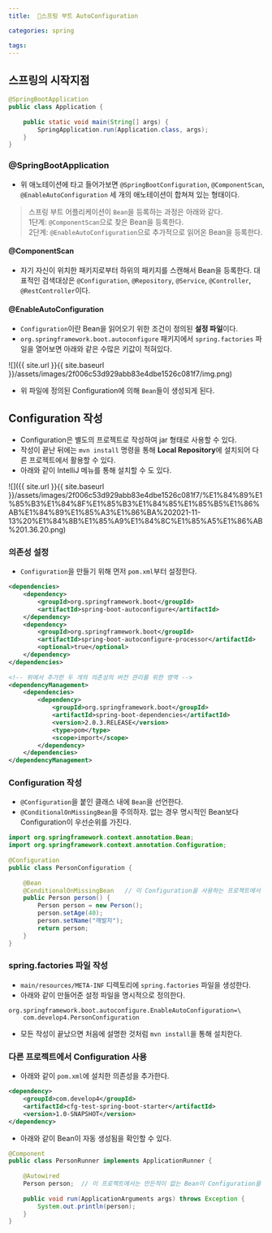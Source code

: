 ```yaml
---
title:  🍃스프링 부트 AutoConfiguration

categories: spring

tags: 
---
```


  
## 스프링의 시작지점  
```java  
@SpringBootApplication  
public class Application {  
  
    public static void main(String[] args) {  
        SpringApplication.run(Application.class, args);  
    }  
}  
```  
  
### @SpringBootApplication  
- 위 애노테이션에 타고 들어가보면 `@SpringBootConfiguration`, `@ComponentScan`, `@EnableAutoConfiguration` 세 개의 애노테이션이 합쳐져 있는 형태이다.  
  
> 스프링 부트 어플리케이션이 `Bean`을 등록하는 과정은 아래와 같다.    
> 1단계: `@ComponentScan`으로 찾은 Bean을 등록한다.    
> 2단계: `@EnableAutoConfiguration`으로 추가적으로 읽어온 Bean을 등록한다.    
  
#### @ComponentScan  
- 자기 자신이 위치한 패키지로부터 하위의 패키지를 스캔해서 Bean을 등록한다. 대표적인 검색대상은  `@Configuration`, `@Repository`, `@Service`, `@Controller`, `@RestController`이다.  
  
#### @EnableAutoConfiguration  
- `Configuration`이란 Bean을 읽어오기 위한 조건이 정의된 **설정 파일**이다.  
- `org.springframework.boot.autoconfigure` 패키지에서 `spring.factories` 파일을 열어보면 아래와 같은 수많은 키값이 적혀있다.  
  
![]({{ site.url }}{{ site.baseurl }}/assets/images/2f006c53d929abb83e4dbe1526c081f7/img.png)  
  
- 위 파일에 정의된 Configuration에 의해 `Bean`들이 생성되게 된다.  
  
## Configuration 작성  
- Configuration은 별도의 프로젝트로 작성하여 jar 형태로 사용할 수 있다.  
- 작성이 끝난 뒤에는 `mvn install` 명령을 통해 **Local Repository**에 설치되어 다른 프로젝트에서 활용할 수 있다.  
- 아래와 같이 IntelliJ 메뉴를 통해 설치할 수 도 있다.  
  
![]({{ site.url }}{{ site.baseurl }}/assets/images/2f006c53d929abb83e4dbe1526c081f7/%E1%84%89%E1%85%B3%E1%84%8F%E1%85%B3%E1%84%85%E1%85%B5%E1%86%AB%E1%84%89%E1%85%A3%E1%86%BA%202021-11-13%20%E1%84%8B%E1%85%A9%E1%84%8C%E1%85%A5%E1%86%AB%201.36.20.png)  
  
### 의존성 설정  
- `Configuration`을 만들기 위해 먼저 `pom.xml`부터 설정한다.  
  
```xml  
<dependencies>  
	<dependency>  
		<groupId>org.springframework.boot</groupId>  
		<artifactId>spring-boot-autoconfigure</artifactId>  
	</dependency>  
	<dependency>  
		<groupId>org.springframework.boot</groupId>  
		<artifactId>spring-boot-autoconfigure-processor</artifactId>  
		<optional>true</optional>  
	</dependency>  
</dependencies>  
  
<!-- 위에서 추가한 두 개의 의존성의 버전 관리를 위한 영역 -->  
<dependencyManagement>  
	<dependencies>  
		<dependency>  
			<groupId>org.springframework.boot</groupId>  
			<artifactId>spring-boot-dependencies</artifactId>  
			<version>2.0.3.RELEASE</version>  
			<type>pom</type>  
			<scope>import</scope>  
		</dependency>  
	</dependencies>  
</dependencyManagement>  
```  
  
### Configuration 작성  
- `@Configuration`을 붙인 클래스 내에 `Bean`을 선언한다.  
- `@ConditionalOnMissingBean`을 주의하자. 없는 경우 명시적인 Bean보다 Configuration이 우선순위를 가진다.  
  
```java  
import org.springframework.context.annotation.Bean;  
import org.springframework.context.annotation.Configuration;  
  
@Configuration  
public class PersonConfiguration {  
  
	@Bean  
	@ConditionalOnMissingBean	// 이 Configuration을 사용하는 프로젝트에서 같은 Bean이 있으면 생성하지 않는다.  
	public Person person() {  
		Person person = new Person();  
		person.setAge(40);  
		person.setName("깨발자");  
		return person;  
	}  
}  
```  
  
### spring.factories 파일 작성  
- `main/resources/META-INF` 디렉토리에 `spring.factories` 파일을 생성한다.  
- 아래와 같이 만들어준 설정 파일을 명시적으로 정의한다.  
  
```  
org.springframework.boot.autoconfigure.EnableAutoConfiguration=\  
	com.develop4.PersonConfiguration  
```  
  
- 모든 작성이 끝났으면 처음에 설명한 것처럼 `mvn install`을 통해 설치한다.  
  
### 다른 프로젝트에서 Configuration 사용  
- 아래와 같이 `pom.xml`에 설치한 의존성을 추가한다.  
  
```xml  
<dependency>  
	<groupId>com.develop4</groupId>  
	<artifactId>cfg-test-spring-boot-starter</artifactId>  
	<version>1.0-SNAPSHOT</version>  
</dependency>  
```  
  
- 아래와 같이 Bean이 자동 생성됨을 확인할 수 있다.  
  
```java  
@Component  
public class PersonRunner implements ApplicationRunner {  
  
	@Autowired  
	Person person;	// 이 프로젝트에서는 만든적이 없는 Bean이 Configuration을 통해 주입된다.  
  
	public void run(ApplicationArguments args) throws Exception {  
		System.out.println(person);  
	}  
}  
```  
